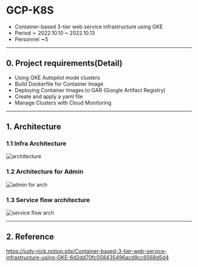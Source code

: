 # GCP-K8S
* Container-based 3-tier web service infrastructure using GKE
* Period ➛ 2022.10.10 ~ 2022.10.13
* Personnel ➛5

----
## 0. Project requirements(Detail)
* Using GKE Autopilot mode clusters
* Build Dockerfile for Container Image
* Deploying Container Images to GAR (Google Artifact Registry)
* Create and apply a yaml file
* Manage Clusters with Cloud Monitoring

----
## 1. Architecture
### 1.1 Infra Architecture
![architecture](https://user-images.githubusercontent.com/110655818/218419645-7561f767-f089-4730-8479-529604d1dbbf.jpg)


### 1.2 Architecture for Admin
![admin for arch](https://user-images.githubusercontent.com/110655818/217470751-b50eb232-3b82-4118-870b-c756ee857c9a.jpg)

### 1.3 Service flow architecture
![service flow arch](https://user-images.githubusercontent.com/110655818/217471257-2aa1f2c7-1e6b-4326-815d-25a1a904d710.jpg)

----
## 2. Reference
https://judy-nick.notion.site/Container-based-3-tier-web-service-infrastructure-using-GKE-6d2dd70fc058435496acd9cc6568d5d4
